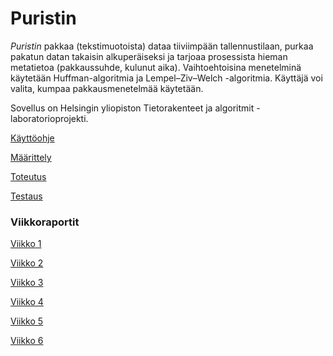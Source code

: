 # Puristin

_Puristin_ pakkaa (tekstimuotoista) dataa tiiviimpään tallennustilaan, purkaa pakatun datan takaisin alkuperäiseksi ja tarjoaa prosessista hieman metatietoa (pakkaussuhde, kulunut aika). Vaihtoehtoisina menetelminä käytetään Huffman-algoritmia ja Lempel–Ziv–Welch -algoritmia. Käyttäjä voi valita, kumpaa pakkausmenetelmää käytetään.

Sovellus on Helsingin yliopiston Tietorakenteet ja algoritmit -laboratorioprojekti.

[Käyttöohje](/dokumentaatio/käyttöohje.md)

[Määrittely](/dokumentaatio/määrittelydokumentti.md)

[Toteutus](/dokumentaatio/toteutusdokumentti.md)

[Testaus](/dokumentaatio/testaus.md)

### Viikkoraportit

[Viikko 1](/dokumentaatio/viikko1.md)

[Viikko 2](/dokumentaatio/viikko2.md)

[Viikko 3](/dokumentaatio/viikko3.md)

[Viikko 4](/dokumentaatio/viikko4.md)

[Viikko 5](/dokumentaatio/viikko5.md)

[Viikko 6](/dokumentaatio/viikko6.md)
